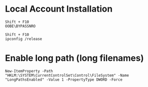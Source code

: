 # Local Account Installation
```
Shift + F10
OOBE\BYPASSNRO 

Shift + F10
ipconfig /release
```

# Enable long path (long filenames)
```
New-ItemProperty -Path "HKLM:\SYSTEM\CurrentControlSet\Control\FileSystem" -Name "LongPathsEnabled" -Value 1 -PropertyType DWORD -Force
```
